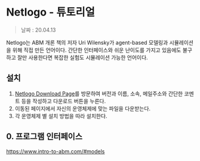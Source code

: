Netlogo - 튜토리얼
=========

> 날짜 : 20.04.13

Netlogo는 ABM 개론 책의 저자 Uri Wilensky가 agent-based 모델링과 시뮬레이션을 위해 직접 만든 언어이다.
간단한 인터페이스와 쉬운 난이도를 가지고 있음에도 불구하고 잘만 사용한다면 복잡한 실험도 시뮬레이션 가능한 언어이다.

## 설치
1. [Netlogo Download Page](https://ccl.northwestern.edu/netlogo/download.shtml)를 방문하여 버전과 이름, 소속, 메일주소와 간단한 코멘트 등을 작성하고 다운로드 버튼을 누른다.
2. 이동된 페이지에서 자신의 운영체제에 맞는 파일을 다운받는다.
3. 각 운영체제 별 설치 방법을 따라 설치한다.

## 0. 프로그램 인터페이스



https://www.intro-to-abm.com/#models

